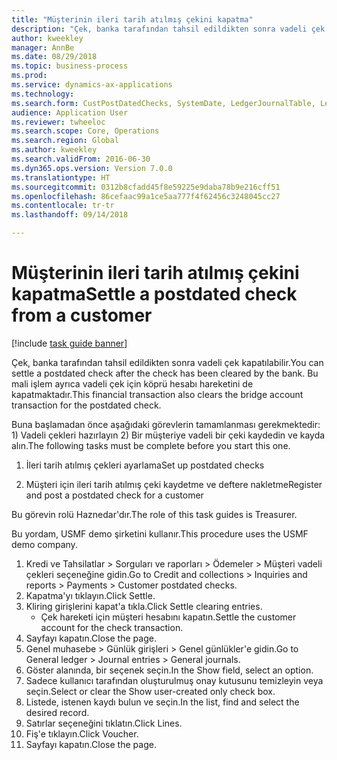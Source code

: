 ```yaml
--- 
title: "Müşterinin ileri tarih atılmış çekini kapatma"
description: "Çek, banka tarafından tahsil edildikten sonra vadeli çek kapatılabilir."
author: kweekley
manager: AnnBe
ms.date: 08/29/2018
ms.topic: business-process
ms.prod: 
ms.service: dynamics-ax-applications
ms.technology: 
ms.search.form: CustPostDatedChecks, SystemDate, LedgerJournalTable, LedgerJournalTransDaily, LedgerTransVoucher
audience: Application User
ms.reviewer: twheeloc
ms.search.scope: Core, Operations
ms.search.region: Global
ms.author: kweekley
ms.search.validFrom: 2016-06-30
ms.dyn365.ops.version: Version 7.0.0
ms.translationtype: HT
ms.sourcegitcommit: 0312b8cfadd45f8e59225e9daba78b9e216cff51
ms.openlocfilehash: 86cefaac99a1ce5aa777f4f62456c3248045cc27
ms.contentlocale: tr-tr
ms.lasthandoff: 09/14/2018

---
```

# <a name="settle-a-postdated-check-from-a-customer"></a><span data-ttu-id="172f5-103">Müşterinin ileri tarih atılmış çekini kapatma</span><span class="sxs-lookup"><span data-stu-id="172f5-103">Settle a postdated check from a customer</span></span>

[!include [task guide banner](../../includes/task-guide-banner.md)]

<span data-ttu-id="172f5-104">Çek, banka tarafından tahsil edildikten sonra vadeli çek kapatılabilir.</span><span class="sxs-lookup"><span data-stu-id="172f5-104">You can settle a postdated check after the check has been cleared by the bank.</span></span> <span data-ttu-id="172f5-105">Bu mali işlem ayrıca vadeli çek için köprü hesabı hareketini de kapatmaktadır.</span><span class="sxs-lookup"><span data-stu-id="172f5-105">This financial transaction also clears the bridge account transaction for the postdated check.</span></span> 

<span data-ttu-id="172f5-106">Buna başlamadan önce aşağıdaki görevlerin tamamlanması gerekmektedir: 1) Vadeli çekleri hazırlayın 2) Bir müşteriye vadeli bir çeki kaydedin ve kayda alın.</span><span class="sxs-lookup"><span data-stu-id="172f5-106">The following tasks must be complete before you start this one.</span></span>

1) <span data-ttu-id="172f5-107">İleri tarih atılmış çekleri ayarlama</span><span class="sxs-lookup"><span data-stu-id="172f5-107">Set up postdated checks</span></span>

2) <span data-ttu-id="172f5-108">Müşteri için ileri tarih atılmış çeki kaydetme ve deftere nakletme</span><span class="sxs-lookup"><span data-stu-id="172f5-108">Register and post a postdated check for a customer</span></span> 



<span data-ttu-id="172f5-109">Bu görevin rolü Haznedar'dır.</span><span class="sxs-lookup"><span data-stu-id="172f5-109">The role of this task guides is Treasurer.</span></span>



<span data-ttu-id="172f5-110">Bu yordam, USMF demo şirketini kullanır.</span><span class="sxs-lookup"><span data-stu-id="172f5-110">This procedure uses the USMF demo company.</span></span>

1. <span data-ttu-id="172f5-111">Kredi ve Tahsilatlar > Sorguları ve raporları > Ödemeler > Müşteri vadeli çekleri seçeneğine gidin.</span><span class="sxs-lookup"><span data-stu-id="172f5-111">Go to Credit and collections > Inquiries and reports > Payments > Customer postdated checks.</span></span>
2. <span data-ttu-id="172f5-112">Kapatma'yı tıklayın.</span><span class="sxs-lookup"><span data-stu-id="172f5-112">Click Settle.</span></span>
3. <span data-ttu-id="172f5-113">Kliring girişlerini kapat'a tıkla.</span><span class="sxs-lookup"><span data-stu-id="172f5-113">Click Settle clearing entries.</span></span>
    * <span data-ttu-id="172f5-114">Çek hareketi için müşteri hesabını kapatın.</span><span class="sxs-lookup"><span data-stu-id="172f5-114">Settle the customer account for the check transaction.</span></span>  
4. <span data-ttu-id="172f5-115">Sayfayı kapatın.</span><span class="sxs-lookup"><span data-stu-id="172f5-115">Close the page.</span></span>
5. <span data-ttu-id="172f5-116">Genel muhasebe > Günlük girişleri > Genel günlükler'e gidin.</span><span class="sxs-lookup"><span data-stu-id="172f5-116">Go to General ledger > Journal entries > General journals.</span></span>
6. <span data-ttu-id="172f5-117">Göster alanında, bir seçenek seçin.</span><span class="sxs-lookup"><span data-stu-id="172f5-117">In the Show field, select an option.</span></span>
7. <span data-ttu-id="172f5-118">Sadece kullanıcı tarafından oluşturulmuş onay kutusunu temizleyin veya seçin.</span><span class="sxs-lookup"><span data-stu-id="172f5-118">Select or clear the Show user-created only check box.</span></span>
8. <span data-ttu-id="172f5-119">Listede, istenen kaydı bulun ve seçin.</span><span class="sxs-lookup"><span data-stu-id="172f5-119">In the list, find and select the desired record.</span></span>
9. <span data-ttu-id="172f5-120">Satırlar seçeneğini tıklatın.</span><span class="sxs-lookup"><span data-stu-id="172f5-120">Click Lines.</span></span>
10. <span data-ttu-id="172f5-121">Fiş'e tıklayın.</span><span class="sxs-lookup"><span data-stu-id="172f5-121">Click Voucher.</span></span>
11. <span data-ttu-id="172f5-122">Sayfayı kapatın.</span><span class="sxs-lookup"><span data-stu-id="172f5-122">Close the page.</span></span>


